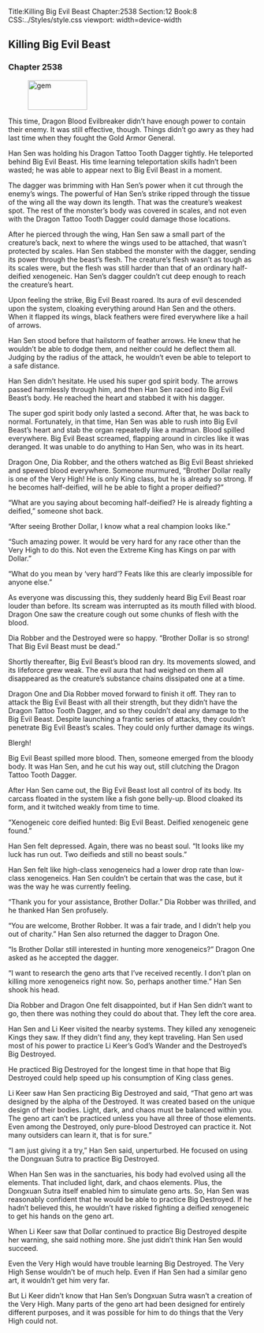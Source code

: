 Title:Killing Big Evil Beast 
Chapter:2538 
Section:12 
Book:8 
CSS:../Styles/style.css 
viewport: width=device-width
  
## Killing Big Evil Beast
### Chapter 2538 
<figure>
	<img src="../Images/gem.gif" alt="gem" id="gem" width="120" height="60" />
</figure>
  

  
  This time, Dragon Blood Evilbreaker didn’t have enough power to contain their enemy. It was still effective, though. Things didn’t go awry as they had last time when they fought the Gold Armor General.

Han Sen was holding his Dragon Tattoo Tooth Dagger tightly. He teleported behind Big Evil Beast. His time learning teleportation skills hadn’t been wasted; he was able to appear next to Big Evil Beast in a moment.

The dagger was brimming with Han Sen’s power when it cut through the enemy’s wings. The powerful of Han Sen’s strike ripped through the tissue of the wing all the way down its length. That was the creature’s weakest spot. The rest of the monster’s body was covered in scales, and not even with the Dragon Tattoo Tooth Dagger could damage those locations.

After he pierced through the wing, Han Sen saw a small part of the creature’s back, next to where the wings used to be attached, that wasn’t protected by scales. Han Sen stabbed the monster with the dagger, sending its power through the beast’s flesh. The creature’s flesh wasn’t as tough as its scales were, but the flesh was still harder than that of an ordinary half-deified xenogeneic. Han Sen’s dagger couldn’t cut deep enough to reach the creature’s heart.

Upon feeling the strike, Big Evil Beast roared. Its aura of evil descended upon the system, cloaking everything around Han Sen and the others. When it flapped its wings, black feathers were fired everywhere like a hail of arrows.

Han Sen stood before that hailstorm of feather arrows. He knew that he wouldn’t be able to dodge them, and neither could he deflect them all. Judging by the radius of the attack, he wouldn’t even be able to teleport to a safe distance.

Han Sen didn’t hesitate. He used his super god spirit body. The arrows passed harmlessly through him, and then Han Sen raced into Big Evil Beast’s body. He reached the heart and stabbed it with his dagger.

The super god spirit body only lasted a second. After that, he was back to normal. Fortunately, in that time, Han Sen was able to rush into Big Evil Beast’s heart and stab the organ repeatedly like a madman. Blood spilled everywhere. Big Evil Beast screamed, flapping around in circles like it was deranged. It was unable to do anything to Han Sen, who was in its heart.

Dragon One, Dia Robber, and the others watched as Big Evil Beast shrieked and spewed blood everywhere. Someone murmured, “Brother Dollar really is one of the Very High! He is only King class, but he is already so strong. If he becomes half-deified, will he be able to fight a proper deified?”

“What are you saying about becoming half-deified? He is already fighting a deified,” someone shot back.

“After seeing Brother Dollar, I know what a real champion looks like.”

“Such amazing power. It would be very hard for any race other than the Very High to do this. Not even the Extreme King has Kings on par with Dollar.”

“What do you mean by ‘very hard’? Feats like this are clearly impossible for anyone else.”

As everyone was discussing this, they suddenly heard Big Evil Beast roar louder than before. Its scream was interrupted as its mouth filled with blood. Dragon One saw the creature cough out some chunks of flesh with the blood.

Dia Robber and the Destroyed were so happy. “Brother Dollar is so strong! That Big Evil Beast must be dead.”

Shortly thereafter, Big Evil Beast’s blood ran dry. Its movements slowed, and its lifeforce grew weak. The evil aura that had weighed on them all disappeared as the creature’s substance chains dissipated one at a time.

Dragon One and Dia Robber moved forward to finish it off. They ran to attack the Big Evil Beast with all their strength, but they didn’t have the Dragon Tattoo Tooth Dagger, and so they couldn’t deal any damage to the Big Evil Beast. Despite launching a frantic series of attacks, they couldn’t penetrate Big Evil Beast’s scales. They could only further damage its wings.

Blergh!

Big Evil Beast spilled more blood. Then, someone emerged from the bloody body. It was Han Sen, and he cut his way out, still clutching the Dragon Tattoo Tooth Dagger.

After Han Sen came out, the Big Evil Beast lost all control of its body. Its carcass floated in the system like a fish gone belly-up. Blood cloaked its form, and it twitched weakly from time to time.

“Xenogeneic core deified hunted: Big Evil Beast. Deified xenogeneic gene found.”

Han Sen felt depressed. Again, there was no beast soul. “It looks like my luck has run out. Two deifieds and still no beast souls.”

Han Sen felt like high-class xenogeneics had a lower drop rate than low-class xenogeneics. Han Sen couldn’t be certain that was the case, but it was the way he was currently feeling.

“Thank you for your assistance, Brother Dollar.” Dia Robber was thrilled, and he thanked Han Sen profusely.

“You are welcome, Brother Robber. It was a fair trade, and I didn’t help you out of charity.” Han Sen also returned the dagger to Dragon One.

“Is Brother Dollar still interested in hunting more xenogeneics?” Dragon One asked as he accepted the dagger.

“I want to research the geno arts that I’ve received recently. I don’t plan on killing more xenogeneics right now. So, perhaps another time.” Han Sen shook his head.

Dia Robber and Dragon One felt disappointed, but if Han Sen didn’t want to go, then there was nothing they could do about that. They left the core area.

Han Sen and Li Keer visited the nearby systems. They killed any xenogeneic Kings they saw. If they didn’t find any, they kept traveling. Han Sen used most of his power to practice Li Keer’s God’s Wander and the Destroyed’s Big Destroyed.

He practiced Big Destroyed for the longest time in that hope that Big Destroyed could help speed up his consumption of King class genes.

Li Keer saw Han Sen practicing Big Destroyed and said, “That geno art was designed by the alpha of the Destroyed. It was created based on the unique design of their bodies. Light, dark, and chaos must be balanced within you. The geno art can’t be practiced unless you have all three of those elements. Even among the Destroyed, only pure-blood Destroyed can practice it. Not many outsiders can learn it, that is for sure.”

“I am just giving it a try,” Han Sen said, unperturbed. He focused on using the Dongxuan Sutra to practice Big Destroyed.

When Han Sen was in the sanctuaries, his body had evolved using all the elements. That included light, dark, and chaos elements. Plus, the Dongxuan Sutra itself enabled him to simulate geno arts. So, Han Sen was reasonably confident that he would be able to practice Big Destroyed. If he hadn’t believed this, he wouldn’t have risked fighting a deified xenogeneic to get his hands on the geno art.

When Li Keer saw that Dollar continued to practice Big Destroyed despite her warning, she said nothing more. She just didn’t think Han Sen would succeed.

Even the Very High would have trouble learning Big Destroyed. The Very High Sense wouldn’t be of much help. Even if Han Sen had a similar geno art, it wouldn’t get him very far.

But Li Keer didn’t know that Han Sen’s Dongxuan Sutra wasn’t a creation of the Very High. Many parts of the geno art had been designed for entirely different purposes, and it was possible for him to do things that the Very High could not.
